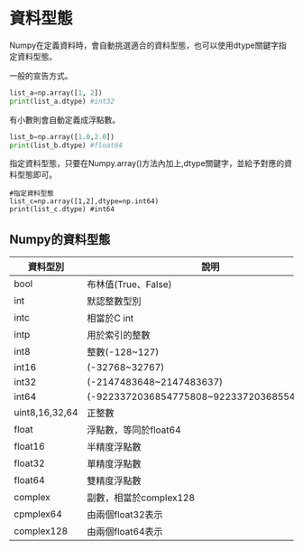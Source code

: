 # 資料型態
Numpy在定義資料時，會自動挑選適合的資料型態，也可以使用dtype關鍵字指定資料型態。


一般的宣告方式。
```python
list_a=np.array([1, 2])
print(list_a.dtype) #int32
```
有小數則會自動定義成浮點數。
```python
list_b=np.array([1.0,2.0]) 
print(list_b.dtype) #float64
```

指定資料型態，只要在Numpy.array()方法內加上,dtype關鍵字，並給予對應的資料型態即可。
```
#指定資料型態
list_c=np.array([1,2],dtype=np.int64)
print(list_c.dtype) #int64
```

## Numpy的資料型態
|資料型別|說明|
|---|---|
|bool|布林值(True、False)|
|int|默認整數型別|
|intc|相當於C int|
|intp|用於索引的整數|
|int8|整數(-128~127)|
|int16|(-32768~32767)|
|int32|(-2147483648~2147483637)|
|int64|(-9223372036854775808~92233720368554775807)|
|uint8,16,32,64|正整數|
|float|浮點數，等同於float64|
|float16|半精度浮點數|
|float32|單精度浮點數|
|float64|雙精度浮點數|
|complex|副數，相當於complex128|
|cpmplex64|由兩個float32表示|
|complex128|由兩個float64表示|